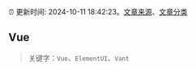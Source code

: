 :alarm_clock: 更新时间: 2024-10-11 18:42:23。[文章来源](/README.md)、[文章分类](/TAGS.md)

## Vue


> 关键字：`Vue`、`ElementUI`、`Vant`



